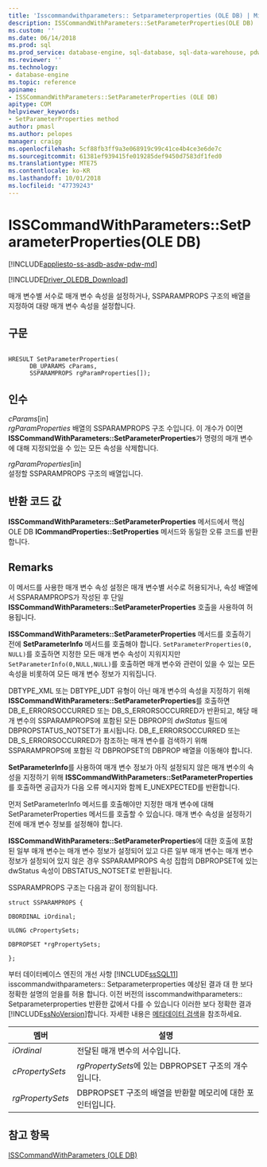 ```yaml
---
title: 'Isscommandwithparameters:: Setparameterproperties (OLE DB) | Microsoft Docs'
description: ISSCommandWithParameters::SetParameterProperties(OLE DB)
ms.custom: ''
ms.date: 06/14/2018
ms.prod: sql
ms.prod_service: database-engine, sql-database, sql-data-warehouse, pdw
ms.reviewer: ''
ms.technology:
- database-engine
ms.topic: reference
apiname:
- ISSCommandWithParameters::SetParameterProperties (OLE DB)
apitype: COM
helpviewer_keywords:
- SetParameterProperties method
author: pmasl
ms.author: pelopes
manager: craigg
ms.openlocfilehash: 5cf88fb3ff9a3e068919c99c41ce4b4ce3e6de7c
ms.sourcegitcommit: 61381ef939415fe019285def9450d7583df1fed0
ms.translationtype: MTE75
ms.contentlocale: ko-KR
ms.lasthandoff: 10/01/2018
ms.locfileid: "47739243"
---
```

# <a name="isscommandwithparameterssetparameterproperties-ole-db"></a>ISSCommandWithParameters::SetParameterProperties(OLE DB)
[!INCLUDE[appliesto-ss-asdb-asdw-pdw-md](../../../includes/appliesto-ss-asdb-asdw-pdw-md.md)]

[!INCLUDE[Driver_OLEDB_Download](../../../includes/driver_oledb_download.md)]

  매개 변수별 서수로 매개 변수 속성을 설정하거나, SSPARAMPROPS 구조의 배열을 지정하여 대량 매개 변수 속성을 설정합니다.  
  
## <a name="syntax"></a>구문  
  
```  
  
HRESULT SetParameterProperties(  
      DB_UPARAMS cParams,   
      SSPARAMPROPS rgParamProperties[]);  
```  
  
## <a name="arguments"></a>인수  
 *cParams*[in]  
 *rgParamProperties* 배열의 SSPARAMPROPS 구조 수입니다. 이 개수가 0이면 **ISSCommandWithParameters::SetParameterProperties**가 명령의 매개 변수에 대해 지정되었을 수 있는 모든 속성을 삭제합니다.  
  
 *rgParamProperties*[in]  
 설정할 SSPARAMPROPS 구조의 배열입니다.  
  
## <a name="return-code-values"></a>반환 코드 값  
 **ISSCommandWithParameters::SetParameterProperties** 메서드에서 핵심 OLE DB **ICommandProperties::SetProperties** 메서드와 동일한 오류 코드를 반환합니다.  
  
## <a name="remarks"></a>Remarks  
 이 메서드를 사용한 매개 변수 속성 설정은 매개 변수별 서수로 허용되거나, 속성 배열에서 SSPARAMPROPS가 작성된 후 단일 **ISSCommandWithParameters::SetParameterProperties** 호출을 사용하여 허용됩니다.  
  
 **ISSCommandWithParameters::SetParameterProperties** 메서드를 호출하기 전에 **SetParameterInfo** 메서드를 호출해야 합니다. `SetParameterProperties(0, NULL)`를 호출하면 지정한 모든 매개 변수 속성이 지워지지만 `SetParameterInfo(0,NULL,NULL)`를 호출하면 매개 변수와 관련이 있을 수 있는 모든 속성을 비롯하여 모든 매개 변수 정보가 지워집니다.  
  
 DBTYPE_XML 또는 DBTYPE_UDT 유형이 아닌 매개 변수의 속성을 지정하기 위해 **ISSCommandWithParameters::SetParameterProperties**를 호출하면 DB_E_ERRORSOCCURRED 또는 DB_S_ERRORSOCCURRED가 반환되고, 해당 매개 변수의 SSPARAMPROPS에 포함된 모든 DBPROP의 *dwStatus* 필드에 DBPROPSTATUS_NOTSET가 표시됩니다. DB_E_ERRORSOCCURRED 또는 DB_S_ERRORSOCCURRED가 참조하는 매개 변수를 검색하기 위해 SSPARAMPROPS에 포함된 각 DBPROPSET의 DBPROP 배열을 이동해야 합니다.  
  
 **SetParameterInfo**를 사용하여 매개 변수 정보가 아직 설정되지 않은 매개 변수의 속성을 지정하기 위해 **ISSCommandWithParameters::SetParameterProperties**를 호출하면 공급자가 다음 오류 메시지와 함께 E_UNEXPECTED를 반환합니다.  
  
 먼저 SetParameterInfo 메서드를 호출해야만 지정한 매개 변수에 대해 SetParameterProperties 메서드를 호출할 수 있습니다. 매개 변수 속성을 설정하기 전에 매개 변수 정보를 설정해야 합니다.  
  
 **ISSCommandWithParameters::SetParameterProperties**에 대한 호출에 포함된 일부 매개 변수는 매개 변수 정보가 설정되어 있고 다른 일부 매개 변수는 매개 변수 정보가 설정되어 있지 않은 경우 SSPARAMPROPS 속성 집합의 DBPROPSET에 있는 dwStatus 속성이 DBSTATUS_NOTSET로 반환됩니다.  
  
 SSPARAMPROPS 구조는 다음과 같이 정의됩니다.  
  
 `struct SSPARAMPROPS {`  
  
 `DBORDINAL iOrdinal;`  
  
 `ULONG cPropertySets;`  
  
 `DBPROPSET *rgPropertySets;`  
  
 `};`  
  
 부터 데이터베이스 엔진의 개선 사항 [!INCLUDE[ssSQL11](../../../includes/sssql11-md.md)] isscommandwithparameters:: Setparameterproperties 예상된 결과 대 한 보다 정확한 설명의 얻을를 허용 합니다. 이전 버전의 isscommandwithparameters:: Setparameterproperties 반환한 값에서 다를 수 있습니다 이러한 보다 정확한 결과 [!INCLUDE[ssNoVersion](../../../includes/ssnoversion-md.md)]합니다. 자세한 내용은 [메타데이터 검색](../../oledb/features/metadata-discovery.md)을 참조하세요.  
  
|멤버|설명|  
|------------|-----------------|  
|*iOrdinal*|전달된 매개 변수의 서수입니다.|  
|*cPropertySets*|*rgPropertySets*에 있는 DBPROPSET 구조의 개수입니다.|  
|*rgPropertySets*|DBPROPSET 구조의 배열을 반환할 메모리에 대한 포인터입니다.|  
  
## <a name="see-also"></a>참고 항목  
 [ISSCommandWithParameters &#40;OLE DB&#41;](../../oledb/ole-db-interfaces/isscommandwithparameters-ole-db.md)  
  
  

